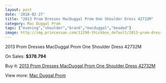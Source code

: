```yaml
---
layout: post
date: '2018-02-27'
title: "2013 Prom Dresses MacDuggal Prom One Shoulder Dress 42732M"
category: Mac Duggal Prom
tags: ["evening","shoulder","brand","macduggal","beaded"]
image: http://img.princessan.com/11290-thickbox_default/2013-prom-dresses-macduggal-prom-one-shoulder-dress-42732m.jpg
---
```

2013 Prom Dresses MacDuggal Prom One Shoulder Dress 42732M

On Sales: **$378.794**
<a href="https://www.princessan.com/en/mac-duggal-prom/5203-2013-prom-dresses-macduggal-prom-one-shoulder-dress-42732m.html"><amp-img layout="responsive" width="600" height="600" src="//img.princessan.com/11290-thickbox_default/2013-prom-dresses-macduggal-prom-one-shoulder-dress-42732m.jpg" alt="2013 Prom Dresses MacDuggal Prom One Shoulder Dress 42732M 0" /></a>

Buy it: [2013 Prom Dresses MacDuggal Prom One Shoulder Dress 42732M](https://www.princessan.com/en/mac-duggal-prom/5203-2013-prom-dresses-macduggal-prom-one-shoulder-dress-42732m.html "2013 Prom Dresses MacDuggal Prom One Shoulder Dress 42732M")

View more: [Mac Duggal Prom](https://www.princessan.com/en/42-mac-duggal-prom "Mac Duggal Prom")